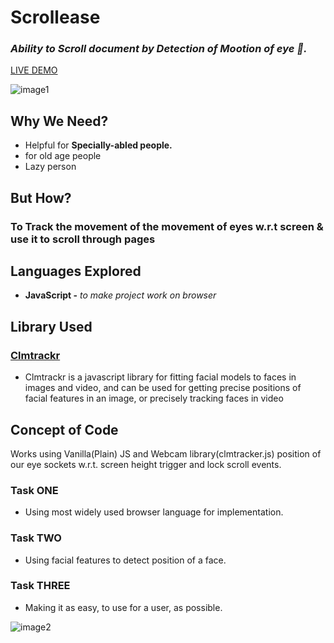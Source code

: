 # Scrollease
### _Ability to Scroll document by Detection of Mootion of eye 👀._
[LIVE DEMO](https://d-rat.github.io/SmoothScroll/)

![image1](https://github.com/heykush/SmoothScroll/blob/main/image.png?raw=true)

## Why We Need?
- Helpful for **Specially-abled people.**
- for old age people
- Lazy person

## But How?
### To Track the movement of the movement of eyes w.r.t screen & use it to scroll through pages

## Languages Explored
- **JavaScript -** _to make project work on browser_
## Library Used
### [Clmtrackr](https://www.google.com/search?q=clmtrackr)
- Clmtrackr is a javascript library for fitting facial models to faces in images and video, and can be used for getting precise positions of facial features in an image, or    precisely tracking faces in video

## Concept of Code
Works using Vanilla(Plain) JS and Webcam library(clmtracker.js) position of our eye sockets w.r.t. screen height trigger and lock scroll events.
### Task ONE
- Using most widely used browser language for implementation.
### Task TWO
- Using facial features to detect position of a face. 
### Task THREE
- Making it as easy, to use for a user, as possible.

![image2](https://user-images.githubusercontent.com/57096457/146976516-53880398-7d81-4071-9bd3-5c09e00dc32d.png)

